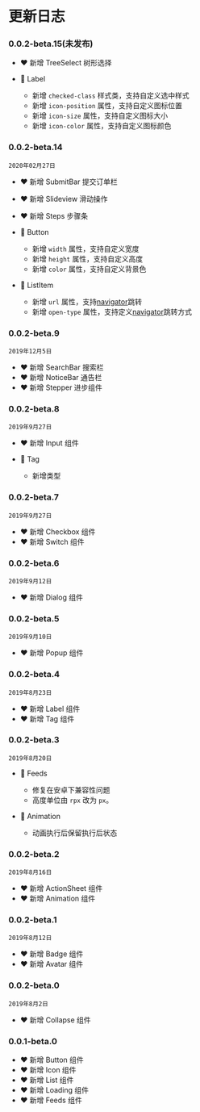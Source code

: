 # 更新日志

### 0.0.2-beta.15(未发布)

- ❤️ 新增 TreeSelect 树形选择
- 🌟 Label

   + 新增 `checked-class` 样式类，支持自定义选中样式
   + 新增 `icon-position` 属性，支持自定义图标位置
   + 新增 `icon-size` 属性，支持自定义图标大小
   + 新增 `icon-color` 属性，支持自定义图标颜色

### 0.0.2-beta.14
 `2020年02月27日`

 - ❤️ 新增 SubmitBar 提交订单栏
 - ❤️ 新增 Slideview 滑动操作
 - ❤️ 新增 Steps 步骤条

- 🌟 Button

   + 新增 `width` 属性，支持自定义宽度
   + 新增 `height` 属性，支持自定义高度
   + 新增 `color` 属性，支持自定义背景色

- 🌟 ListItem

   + 新增 `url` 属性，支持[navigator](https://developers.weixin.qq.com/miniprogram/dev/component/navigator.html)跳转
   + 新增 `open-type` 属性，支持定义[navigator](https://developers.weixin.qq.com/miniprogram/dev/component/navigator.html)跳转方式

### 0.0.2-beta.9
 `2019年12月5日`

 - ❤️ 新增 SearchBar 搜索栏
 - ❤️ 新增 NoticeBar 通告栏
 - ❤️ 新增 Stepper 进步组件

### 0.0.2-beta.8
 `2019年9月27日`

 - ❤️ 新增 Input 组件
 - 🐞 Tag

    + 新增类型

### 0.0.2-beta.7
 `2019年9月27日`

 - ❤️ 新增 Checkbox 组件
 - ❤️ 新增 Switch 组件

### 0.0.2-beta.6
 `2019年9月12日`

 - ❤️ 新增 Dialog 组件

### 0.0.2-beta.5
 `2019年9月10日`

 - ❤️ 新增 Popup 组件


### 0.0.2-beta.4
 `2019年8月23日`

 - ❤️ 新增 Label 组件
 - ❤️ 新增 Tag 组件


### 0.0.2-beta.3
 `2019年8月20日`

 - 🐞 Feeds

    + 修复在安卓下兼容性问题
    + 高度单位由 `rpx` 改为 `px`。


 - 🐞 Animation

    + 动画执行后保留执行后状态



### 0.0.2-beta.2
 `2019年8月16日`

 - ❤️ 新增 ActionSheet 组件
 - ❤️ 新增 Animation 组件


### 0.0.2-beta.1
 `2019年8月12日`

 - ❤️ 新增 Badge 组件
 - ❤️ 新增 Avatar 组件


### 0.0.2-beta.0
 `2019年8月2日`

 - ❤️ 新增 Collapse 组件


### 0.0.1-beta.0

- ❤️ 新增 Button 组件
- ❤️ 新增 Icon 组件
- ❤️ 新增 List 组件
- ❤️ 新增 Loading 组件
- ❤️ 新增 Feeds 组件
